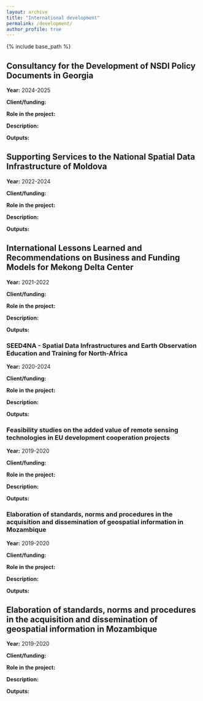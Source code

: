 ```yaml
---
layout: archive
title: "International development"
permalink: /development/
author_profile: true
---
```


{% include base_path %}

## Consultancy for the Development of NSDI Policy Documents in Georgia
**Year:** 2024-2025

**Client/funding:**

**Role in the project:**

**Description:**

**Outputs:** 

## Supporting Services to the National Spatial Data Infrastructure of Moldova
**Year:** 2022-2024

**Client/funding:**

**Role in the project:**

**Description:**

**Outputs:** 

## International Lessons Learned and Recommendations on Business and Funding Models for Mekong Delta Center 
**Year:** 2021-2022

**Client/funding:**

**Role in the project:**

**Description:**

**Outputs:** 

### SEED4NA - Spatial Data Infrastructures and Earth Observation Education and Training for North-Africa
**Year:** 2020-2024

**Client/funding:**

**Role in the project:**

**Description:**

**Outputs:** 

### Feasibility studies on the added value of remote sensing technologies in EU development cooperation projects
**Year:** 2019-2020

**Client/funding:**

**Role in the project:**

**Description:**

**Outputs:** 

### Elaboration of standards, norms and procedures in the acquisition and dissemination of geospatial information in Mozambique
**Year:** 2019-2020

**Client/funding:**

**Role in the project:**

**Description:**

**Outputs:** 

## Elaboration of standards, norms and procedures in the acquisition and dissemination of geospatial information in Mozambique
**Year:** 2019-2020

**Client/funding:**

**Role in the project:**

**Description:**

**Outputs:** 
